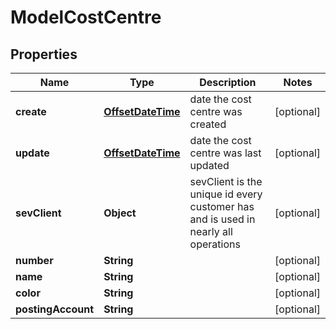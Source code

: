 # ModelCostCentre

## Properties
Name | Type | Description | Notes
------------ | ------------- | ------------- | -------------
**create** | [**OffsetDateTime**](OffsetDateTime.md) | date the cost centre was created |  [optional]
**update** | [**OffsetDateTime**](OffsetDateTime.md) | date the cost centre was last updated |  [optional]
**sevClient** | **Object** | sevClient is the unique id every customer has and is used in nearly all operations |  [optional]
**number** | **String** |  |  [optional]
**name** | **String** |  |  [optional]
**color** | **String** |  |  [optional]
**postingAccount** | **String** |  |  [optional]
